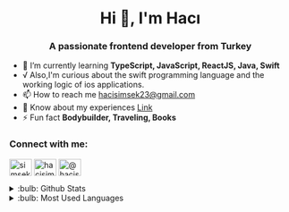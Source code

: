 <h1 align="center">Hi 👋, I'm Hacı</h1>
<h3 align="center">A passionate frontend developer from Turkey</h3>

- 🌱 I’m currently learning **TypeScript, JavaScript, ReactJS, Java, Swift**
- √ Also,I'm curious about the swift programming language and the working logic of ios applications.
- 📫 How to reach me [hacisimsek23@gmail.com](hacisimsek23@gmail.com)
- 📄 Know about my experiences [Link](https://drive.google.com/file/d/1bz6UvOPLlWxkkNWP-6aWGyjvFkPxVJjk/view?usp=sharing)
- ⚡ Fun fact **Bodybuilder, Traveling, Books**

<h3 align="left">Connect with me:</h3>
<p align="left">
  <a href="https://twitter.com/hacisimsek_dev" target="blank"
    ><img
      align="center"
      src="https://raw.githubusercontent.com/rahuldkjain/github-profile-readme-generator/master/src/images/icons/Social/twitter.svg"
      alt="simsekhercules"
      height="30"
      width="40"
  /></a>
  <a href="https://linkedin.com/in/hacisimsek" target="blank"
    ><img
      align="center"
      src="https://raw.githubusercontent.com/rahuldkjain/github-profile-readme-generator/master/src/images/icons/Social/linked-in-alt.svg"
      alt="hacisimsek"
      height="30"
      width="40"
  /></a>
  <a href="https://medium.com/@hacisimsek23" target="blank"
    ><img
      align="center"
      src="https://raw.githubusercontent.com/rahuldkjain/github-profile-readme-generator/master/src/images/icons/Social/medium.svg"
      alt="@hacisimsek23"
      height="30"
      width="40"
  /></a>
</p>

<details>
  <summary>:bulb: Github Stats</summary>
  <img
    src="https://github-readme-stats.vercel.app/api?username=hacisimsek&theme=radical"
  />
</details>

<details>
  <summary>:bulb: Most Used Languages</summary>
  <img
    src="https://github-readme-stats.vercel.app/api/top-langs/?username=hacisimsek&layout=compact"
  />
</details>
